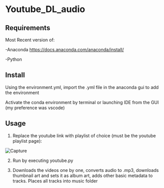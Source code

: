 # Youtube_DL_audio

## Requirements

Most Recent version of:

-Anaconda https://docs.anaconda.com/anaconda/install/

-Python 

## Install

Using the environment.yml, import the .yml file in the anaconda gui to add the environment

Activate the conda environment by terminal or launching IDE from the GUI (my preference was vscode)

## Usage

1. Replace the youtube link with playlist of choice (must be the youtube playlist page):

![Capture](https://user-images.githubusercontent.com/61327177/108755945-84ebc280-750d-11eb-9a3c-e96ea5b02901.PNG)

2. Run by executing youtube.py

3. Downloads the videos one by one, converts audio to .mp3, downloads thumbnail art and sets it as album art, adds other basic metadata to tracks. Places all tracks into music folder
